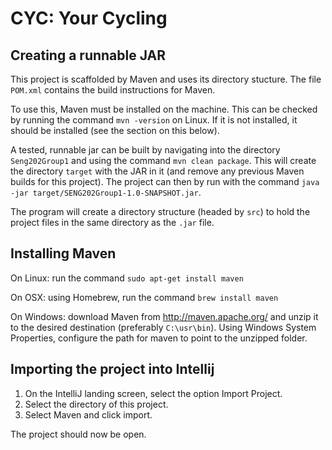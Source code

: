 # CYC: Your Cycling

## Creating a runnable JAR
This project is scaffolded by Maven and uses its directory stucture.
The file `POM.xml` contains the build instructions for Maven.

To use this, Maven must be installed on the machine.
This can be checked by running the command `mvn -version` on Linux.
If it is not installed, it should be installed (see the section on this below).

A tested, runnable jar can be built by navigating into the directory `Seng202Group1`
and using the command `mvn clean package`.
This will create the directory `target` with the JAR in it (and remove any previous 
Maven builds for this project).
The project can then by run with the command 
`java -jar target/SENG202Group1-1.0-SNAPSHOT.jar`.

The program will create a directory structure (headed by `src`) to hold the project files
in the same directory as the `.jar` file.

## Installing Maven
On Linux: run the command `sudo apt-get install maven`

On OSX: using Homebrew, run the command `brew install maven`

On Windows: download Maven from http://maven.apache.org/
and unzip it to the desired destination (preferably ``C:\usr\bin``).
Using Windows System Properties, configure the path for maven to point to the 
unzipped folder.

## Importing the project into Intellij

1. On the IntelliJ landing screen, select the option Import Project.
2. Select the directory of this project.
3. Select Maven and click import.

The project should now be open. 
